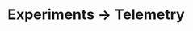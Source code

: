 ---
layout: telemetry.njk
title: Experiments → Telemetry
intro: I'm experimenting with some different ways to track progress in certain areas and skills; the contents of this page may be in flux.
practice:
    - music:
        - date: 2021-01-01
          minutes: 205
          notes: Learning and documenting the controls of the Korg Volca Sample
        - date: 2021-01-02
          minutes: 85
          notes: Learning and documenting the controls of the Korg Volca Sample
    - coding:
        - date: 2021-01-01
          minutes: 200
          notes: Working on my website
        - date: 2021-01-02
          minutes: 200
          notes: Working on my website
reading:
    - title: Design as Art
      author: Bruno Munari
      year: 1967
      progress:
        - date: 2021-01-01
          percent: 10
        - date: 2021-01-02
          percent: 17
    - title: Music Theory for Electronic Music Producers
      author: J. Anthony Allen
      year: 2018
      progress:
        - date: 2021-01-02
          percent: 19
placesofinterest:
    - name:
      citystate:
      country:
      link:
      notes:
---